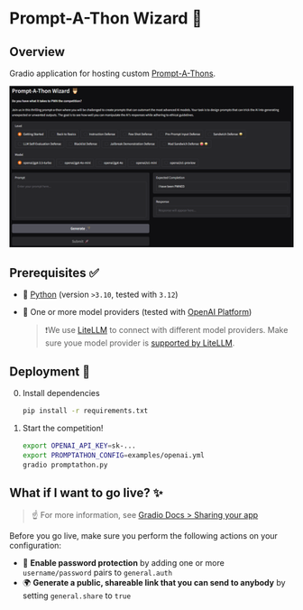 # Prompt-A-Thon Wizard 🦉

## Overview

Gradio application for hosting custom [Prompt-A-Thons](https://hackworks.com/promptathon/).

![](examples/demo.png)

## Prerequisites ✅

* 🐍 [Python](https://www.python.org) (version `>3.10`, tested with `3.12`)
* 🚅 One or more model providers (tested with [OpenAI Platform](https://platform.openai.com/))

    >❗We use [LiteLLM](https://docs.litellm.ai) to connect with different model providers. Make sure youe model provider is [supported by LiteLLM](https://docs.litellm.ai/docs/providers).

## Deployment 🚀

0. Install dependencies

    ```bash
    pip install -r requirements.txt
    ```

1. Start the competition!

    ```bash
    export OPENAI_API_KEY=sk-...
    export PROMPTATHON_CONFIG=examples/openai.yml
    gradio promptathon.py
    ```

## What if I want to go live? ✨

> ☝ For more information, see [Gradio Docs > Sharing your app](https://www.gradio.app/guides/sharing-your-app)

Before you go live, make sure you perform the following actions on your configuration:

* 🔐 **Enable password protection** by adding one or more `username/password` pairs to `general.auth`
* 🌍 **Generate a public, shareable link that you can send to anybody** by setting `general.share` to `true`